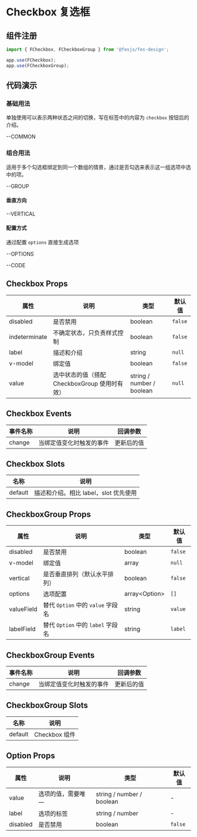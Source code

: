 # Checkbox 复选框

## 组件注册

```js
import { FCheckbox, FCheckboxGroup } from '@fesjs/fes-design';

app.use(FCheckbox);
app.use(FCheckboxGroup);
```

## 代码演示

### 基础用法

单独使用可以表示两种状态之间的切换，写在标签中的内容为 `checkbox` 按钮后的介绍。

--COMMON

### 组合用法

适用于多个勾选框绑定到同一个数组的情景，通过是否勾选来表示这一组选项中选中的项。

--GROUP

#### 垂直方向

--VERTICAL

#### 配置方式

通过配置 `options` 直接生成选项

--OPTIONS

--CODE

## Checkbox Props

| 属性          | 说明                                          | 类型                      | 默认值  |
| ------------- | --------------------------------------------- | ------------------------- | ------- |
| disabled      | 是否禁用                                      | boolean                   | `false` |
| indeterminate | 不确定状态，只负责样式控制                    | boolean                   | `false` |
| label         | 描述和介绍                                    | string                    | `null`  |
| v-model       | 绑定值                                        | boolean                   | `false` |
| value         | 选中状态的值（搭配 CheckboxGroup 使用时有效） | string / number / boolean | `null`  |

## Checkbox Events

| 事件名称 | 说明                     | 回调参数   |
| -------- | ------------------------ | ---------- |
| change   | 当绑定值变化时触发的事件 | 更新后的值 |

## Checkbox Slots

| 名称    | 说明                                  |
| ------- | ------------------------------------- |
| default | 描述和介绍。相比 label，slot 优先使用 |

## CheckboxGroup Props

| 属性       | 说明                              | 类型            | 默认值  |
| ---------- | --------------------------------- | --------------- | ------- |
| disabled   | 是否禁用                          | boolean         | `false` |
| v-model    | 绑定值                            | array           | `null`  |
| vertical   | 是否垂直排列（默认水平排列）      | boolean         | `false` |
| options    | 选项配置                          | array\<Option\> | `[]`    |
| valueField | 替代 `Option` 中的 `value` 字段名 | string          | `value` |
| labelField | 替代 `Option` 中的 `label` 字段名 | string          | `label` |

## CheckboxGroup Events

| 事件名称 | 说明                     | 回调参数   |
| -------- | ------------------------ | ---------- |
| change   | 当绑定值变化时触发的事件 | 更新后的值 |

## CheckboxGroup Slots

| 名称    | 说明          |
| ------- | ------------- |
| default | Checkbox 组件 |

## Option Props

| 属性     | 说明               | 类型                      | 默认值  |
| -------- | ------------------ | ------------------------- | ------- |
| value    | 选项的值，需要唯一 | string / number / boolean | -       |
| label    | 选项的标签         | string / number           | -       |
| disabled | 是否禁用           | boolean                   | `false` |
